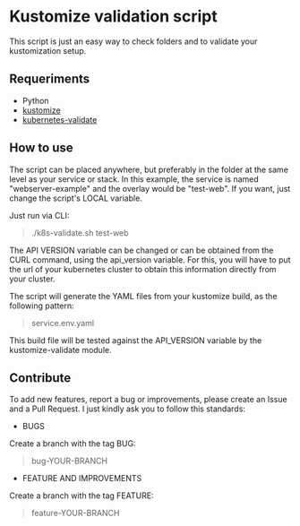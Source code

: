 # Kustomize validation script

This script is just an easy way to check folders and to validate your kustomization setup.

## Requeriments

+ Python
+ [kustomize](https://kubectl.docs.kubernetes.io/installation/kustomize/binaries/)
+ [kubernetes-validate](https://github.com/willthames/kubernetes-validate)

## How to use

The script can be placed anywhere, but preferably in the folder at the same level as your service or stack. In this example, the service is named "webserver-example" and the overlay would be "test-web". If you want, just change the script's LOCAL variable.

Just run via CLI:

> ./k8s-validate.sh test-web


The API VERSION variable can be changed or can be obtained from the CURL command, using the api_version variable. For this, you will have to put the url of your kubernetes cluster to obtain this information directly from your cluster.

The script will generate the YAML files from your kustomize build, as the following pattern:

> service.env.yaml

This build file will be tested against the API_VERSION variable by the kustomize-validate module.

## Contribute

To add new features, report a bug or improvements, please create an Issue and a Pull Request. I just kindly ask you to follow this standards:

+ BUGS

Create a branch with the tag BUG:

> bug-YOUR-BRANCH

+ FEATURE AND IMPROVEMENTS

Create a branch with the tag FEATURE:

> feature-YOUR-BRANCH